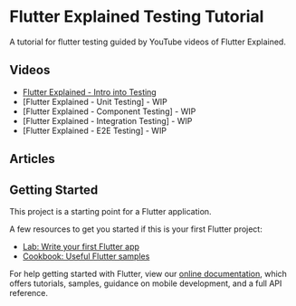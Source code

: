 # Flutter Explained Testing Tutorial

A tutorial for flutter testing guided by YouTube videos of Flutter Explained.

## Videos
- [Flutter Explained - Intro into Testing](https://youtu.be/AA4I10rG_x8)
- [Flutter Explained - Unit Testing] - WIP
- [Flutter Explained - Component Testing] - WIP
- [Flutter Explained - Integration Testing] - WIP
- [Flutter Explained - E2E Testing] - WIP

## Articles

## Getting Started
This project is a starting point for a Flutter application.

A few resources to get you started if this is your first Flutter project:

- [Lab: Write your first Flutter app](https://flutter.dev/docs/get-started/codelab)
- [Cookbook: Useful Flutter samples](https://flutter.dev/docs/cookbook)

For help getting started with Flutter, view our
[online documentation](https://flutter.dev/docs), which offers tutorials,
samples, guidance on mobile development, and a full API reference.
